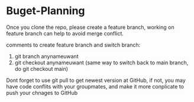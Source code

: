 # Buget-Planning
Once you clone the repo, please create a feature branch, working on feature branch can help to avoid merge conflict.

comments to create feature branch and switch branch:
   1. git branch anynameuwant
   2. git checkout anynameuwant (same way to switch back to main branch, do git checkout main)

Dont forget to use git pull to get newest version at GitHub, if not, you may have code conflits with your groupmates, and make it more conplicate to push your chnages to GitHub
